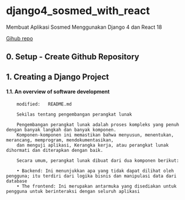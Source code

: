 # django4_sosmed_with_react
Membuat Aplikasi Sosmed Menggunakan Django 4 dan React 18

[Gihub repo](https://github.com/gurnitha/django4_sosmed_with_react)


## 0. Setup - Create Github Repository


## 1. Creating a Django Project


#### 1.1. An overview of software development

        modified:   README.md

        Sekilas tentang pengembangan perangkat lunak

        Pengembangan perangkat lunak adalah proses kompleks yang penuh dengan banyak langkah dan banyak komponen. 
        Komponen-komponen ini memastikan bahwa menyusun, menentukan, merancang, memprogram, mendokumentasikan, 
        dan menguji aplikasi, Kerangka kerja, atau perangkat lunak dihormati dan diterapkan dengan baik. 

        Secara umum, perangkat lunak dibuat dari dua komponen berikut:

        • Backend: Ini menunjukkan apa yang tidak dapat dilihat oleh pengguna; itu terdiri dari logika bisnis dan manipulasi data dari database
        • The frontend: Ini merupakan antarmuka yang disediakan untuk pengguna untuk berinteraksi dengan seluruh aplikasi

